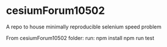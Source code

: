 # cesiumForum10502
A repo to house minimally reproducible selenium speed problem

From cesiumForum10502 folder:
run:
npm install
npm run test
